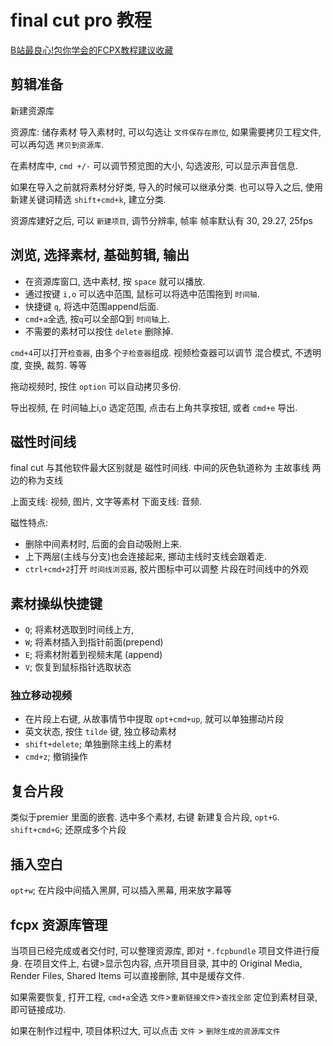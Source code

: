 # final cut pro 教程

[B站最良心!包你学会的FCPX教程建议收藏](https://www.bilibili.com/video/BV15T4y127n4?p=13&vd_source=a7a8fe02bc1634566f069ff312b17c99)

## 剪辑准备

新建资源库

资源库: 储存素材
导入素材时, 可以勾选让 `文件保存在原位`,
如果需要拷贝工程文件, 可以再勾选 `拷贝到资源库`.

在素材库中, `cmd +/-` 可以调节预览图的大小,
勾选波形, 可以显示声音信息.

如果在导入之前就将素材分好类, 导入的时候可以继承分类.
也可以导入之后, 使用新建关键词精选 `shift+cmd+k`, 建立分类.

资源库建好之后, 可以 `新建项目`,
调节分辨率,  帧率
帧率默认有 30, 29.27, 25fps

## 浏览, 选择素材, 基础剪辑, 输出

+ 在资源库窗口, 选中素材, 按 `space` 就可以播放.
+ 通过按键 `i,o` 可以选中范围, 鼠标可以将选中范围拖到 `时间轴`.
+ 快捷键 `q`, 将选中范围append后面.
+ `cmd+a`全选, 按`q`可以全部Q到 `时间轴`上.
+ 不需要的素材可以按住 `delete` 删除掉.

`cmd+4`可以打开`检查器`, 由多个`子检查器`组成.
视频检查器可以调节 混合模式, 不透明度, 变换, 裁剪. 等等

拖动视频时, 按住 `option` 可以自动拷贝多份.

导出视频, 在 时间轴上i,o 选定范围, 点击右上角共享按钮, 或者 `cmd+e` 导出.

## 磁性时间线

final cut 与其他软件最大区别就是 磁性时间线.
中间的灰色轨道称为 主故事线
两边的称为支线

上面支线: 视频, 图片, 文字等素材
下面支线: 音频.

磁性特点:

+ 删除中间素材时, 后面的会自动吸附上来.
+ 上下两层(主线与分支)也会连接起来, 挪动主线时支线会跟着走.
+ `ctrl+cmd+2`打开 `时间线浏览器`, 胶片图标中可以调整 片段在时间线中的外观

## 素材操纵快捷键

+ `Q`;  将素材选取到时间线上方,
+ `W`;  将素材插入到指针前面(prepend)
+ `E`;  将素材附着到视频末尾 (append)
+ `V`;  恢复到鼠标指针选取状态

### 独立移动视频

+ 在片段上右键, 从故事情节中提取 `opt+cmd+up`, 就可以单独挪动片段
+ 英文状态, 按住 `tilde` 键, 独立移动素材
+ `shift+delete`; 单独删除主线上的素材
+ `cmd+z`; 撤销操作

## 复合片段

类似于premier 里面的嵌套.
选中多个素材, 右键 新建复合片段, `opt+G`.
`shift+cmd+G`; 还原成多个片段

## 插入空白

`opt+w`; 在片段中间插入黑屏, 可以插入黑幕, 用来放字幕等

## fcpx 资源库管理

当项目已经完成或者交付时,
可以整理资源库, 即对 `*.fcpbundle` 项目文件进行瘦身.
在项目文件上, 右键>显示包内容,
点开项目目录, 其中的
Original Media, Render Files, Shared Items
可以直接删除, 其中是缓存文件.

如果需要恢复, 打开工程, `cmd+a`全选
`文件`>`重新链接文件`>`查找全部`
定位到素材目录, 即可链接成功.

如果在制作过程中, 项目体积过大, 可以点击
`文件` > `删除生成的资源库文件`
